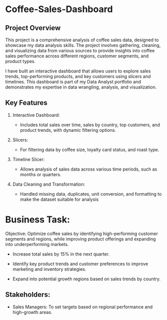 # Coffee-Sales-Dashboard

## Project Overview

This project is a comprehensive analysis of coffee sales data, designed to showcase my data analysis skills. The project involves gathering, cleaning, and visualizing data from various sources to provide insights into coffee sales performance across different regions, customer segments, and product types.

I have built an interactive dashboard that allows users to explore sales trends, top-performing products, and key customers using slicers and timelines. This dashboard is part of my Data Analyst portfolio and demonstrates my expertise in data wrangling, analysis, and visualization.

## Key Features

1. Interactive Dashboard:
   - Includes total sales over time, sales by country, top customers, and product trends, with dynamic filtering options.

2. Slicers:
   - For filtering data by coffee size, loyalty card status, and roast type.

3. Timeline Slicer:
   - Allows analysis of sales data across various time periods, such as months or quarters.
  
 4. Data Cleaning and Transformation:
    -  Handled missing data, duplicates, unit conversion, and formatting to make the dataset suitable for analysis

# Business Task:
 Objective: Optimize coffee sales by identifying high-performing customer segments and regions, while improving product offerings and expanding into underperforming markets.

  - Increase total sales by 15% in the next quarter.

  - Identify key product trends and customer preferences to improve marketing and inventory strategies.

  - Expand into potential growth regions based on sales trends by country.

## Stakeholders:

  - Sales Managers: To set targets based on regional performance and high-growth areas.

  
